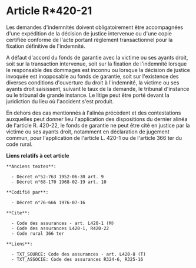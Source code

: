 # Article R*420-21

Les demandes d'indemnités doivent obligatoirement être accompagnées d'une expédition de la décision de justice intervenue ou
d'une copie certifiée conforme de l'acte portant règlement transactionnel pour la fixation définitive de l'indemnité.

A défaut d'accord du fonds de garantie avec la victime ou ses ayants droit, soit sur la transaction intervenue, soit sur la
fixation de l'indemnité lorsque le responsable des dommages est inconnu ou lorsque la décision de justice invoquée est
inopposable au fonds de garantie, soit sur l'existence des diverses conditions d'ouverture du droit à l'indemnité, la victime
ou ses ayants droit saisissent, suivant le taux de la demande, le tribunal d'instance ou le tribunal de grande instance. Le
litige peut être porté devant la juridiction du lieu où l'accident s'est produit.

En dehors des cas mentionnés à l'alinéa précédent et des contestations auxquelles peut donner lieu l'application des
dispositions du dernier alinéa de l'article R. 420-22, le fonds de garantie ne peut être cité en justice par la victime ou
ses ayants droit, notamment en déclaration de jugement commun, pour l'application de l'article L. 420-1 ou de l'article 366
ter du code rural.

**Liens relatifs à cet article**

	**Anciens textes**:

	  - Décret n°52-763 1952-06-30 art. 9
	  - Décret n°68-170 1968-02-19 art. 10

	**Codifié par**:

	  - Décret n°76-666 1976-07-16

	**Cite**:

	  - Code des assurances - art. L420-1 (M)
	  - Code des assurances L420-1, R420-22
	  - Code rural 366 ter

	**Liens**:

	  - TXT_SOURCE: Code des assurances - art. L420-8 (T)
	  - TXT_ASSOCIE: Code des assurances R324-6, R325-16

